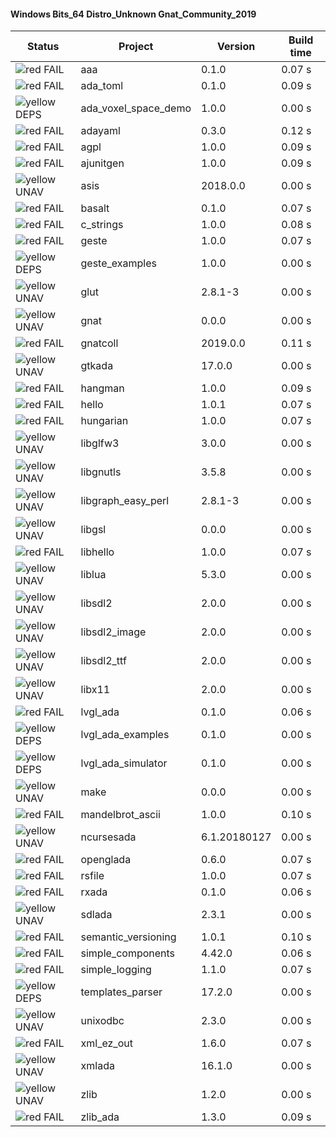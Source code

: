#### Windows Bits_64 Distro_Unknown Gnat_Community_2019

| Status | Project | Version | Build time |
| --- | --- | --- | --- |
|![red](https://placehold.it/8/ff0000/000000?text=+) FAIL | aaa | 0.1.0 |  0.07 s |
|![red](https://placehold.it/8/ff0000/000000?text=+) FAIL | ada_toml | 0.1.0 |  0.09 s |
|![yellow](https://placehold.it/8/ffbb00/000000?text=+) DEPS | ada_voxel_space_demo | 1.0.0 |  0.00 s |
|![red](https://placehold.it/8/ff0000/000000?text=+) FAIL | adayaml | 0.3.0 |  0.12 s |
|![red](https://placehold.it/8/ff0000/000000?text=+) FAIL | agpl | 1.0.0 |  0.09 s |
|![red](https://placehold.it/8/ff0000/000000?text=+) FAIL | ajunitgen | 1.0.0 |  0.09 s |
|![yellow](https://placehold.it/8/ffbb00/000000?text=+) UNAV | asis | 2018.0.0 |  0.00 s |
|![red](https://placehold.it/8/ff0000/000000?text=+) FAIL | basalt | 0.1.0 |  0.07 s |
|![red](https://placehold.it/8/ff0000/000000?text=+) FAIL | c_strings | 1.0.0 |  0.08 s |
|![red](https://placehold.it/8/ff0000/000000?text=+) FAIL | geste | 1.0.0 |  0.07 s |
|![yellow](https://placehold.it/8/ffbb00/000000?text=+) DEPS | geste_examples | 1.0.0 |  0.00 s |
|![yellow](https://placehold.it/8/ffbb00/000000?text=+) UNAV | glut | 2.8.1-3 |  0.00 s |
|![yellow](https://placehold.it/8/ffbb00/000000?text=+) UNAV | gnat | 0.0.0 |  0.00 s |
|![red](https://placehold.it/8/ff0000/000000?text=+) FAIL | gnatcoll | 2019.0.0 |  0.11 s |
|![yellow](https://placehold.it/8/ffbb00/000000?text=+) UNAV | gtkada | 17.0.0 |  0.00 s |
|![red](https://placehold.it/8/ff0000/000000?text=+) FAIL | hangman | 1.0.0 |  0.09 s |
|![red](https://placehold.it/8/ff0000/000000?text=+) FAIL | hello | 1.0.1 |  0.07 s |
|![red](https://placehold.it/8/ff0000/000000?text=+) FAIL | hungarian | 1.0.0 |  0.07 s |
|![yellow](https://placehold.it/8/ffbb00/000000?text=+) UNAV | libglfw3 | 3.0.0 |  0.00 s |
|![yellow](https://placehold.it/8/ffbb00/000000?text=+) UNAV | libgnutls | 3.5.8 |  0.00 s |
|![yellow](https://placehold.it/8/ffbb00/000000?text=+) UNAV | libgraph_easy_perl | 2.8.1-3 |  0.00 s |
|![yellow](https://placehold.it/8/ffbb00/000000?text=+) UNAV | libgsl | 0.0.0 |  0.00 s |
|![red](https://placehold.it/8/ff0000/000000?text=+) FAIL | libhello | 1.0.0 |  0.07 s |
|![yellow](https://placehold.it/8/ffbb00/000000?text=+) UNAV | liblua | 5.3.0 |  0.00 s |
|![yellow](https://placehold.it/8/ffbb00/000000?text=+) UNAV | libsdl2 | 2.0.0 |  0.00 s |
|![yellow](https://placehold.it/8/ffbb00/000000?text=+) UNAV | libsdl2_image | 2.0.0 |  0.00 s |
|![yellow](https://placehold.it/8/ffbb00/000000?text=+) UNAV | libsdl2_ttf | 2.0.0 |  0.00 s |
|![yellow](https://placehold.it/8/ffbb00/000000?text=+) UNAV | libx11 | 2.0.0 |  0.00 s |
|![red](https://placehold.it/8/ff0000/000000?text=+) FAIL | lvgl_ada | 0.1.0 |  0.06 s |
|![yellow](https://placehold.it/8/ffbb00/000000?text=+) DEPS | lvgl_ada_examples | 0.1.0 |  0.00 s |
|![yellow](https://placehold.it/8/ffbb00/000000?text=+) DEPS | lvgl_ada_simulator | 0.1.0 |  0.00 s |
|![yellow](https://placehold.it/8/ffbb00/000000?text=+) UNAV | make | 0.0.0 |  0.00 s |
|![red](https://placehold.it/8/ff0000/000000?text=+) FAIL | mandelbrot_ascii | 1.0.0 |  0.10 s |
|![yellow](https://placehold.it/8/ffbb00/000000?text=+) UNAV | ncursesada | 6.1.20180127 |  0.00 s |
|![red](https://placehold.it/8/ff0000/000000?text=+) FAIL | openglada | 0.6.0 |  0.07 s |
|![red](https://placehold.it/8/ff0000/000000?text=+) FAIL | rsfile | 1.0.0 |  0.07 s |
|![red](https://placehold.it/8/ff0000/000000?text=+) FAIL | rxada | 0.1.0 |  0.06 s |
|![yellow](https://placehold.it/8/ffbb00/000000?text=+) UNAV | sdlada | 2.3.1 |  0.00 s |
|![red](https://placehold.it/8/ff0000/000000?text=+) FAIL | semantic_versioning | 1.0.1 |  0.10 s |
|![red](https://placehold.it/8/ff0000/000000?text=+) FAIL | simple_components | 4.42.0 |  0.06 s |
|![red](https://placehold.it/8/ff0000/000000?text=+) FAIL | simple_logging | 1.1.0 |  0.07 s |
|![yellow](https://placehold.it/8/ffbb00/000000?text=+) DEPS | templates_parser | 17.2.0 |  0.00 s |
|![yellow](https://placehold.it/8/ffbb00/000000?text=+) UNAV | unixodbc | 2.3.0 |  0.00 s |
|![red](https://placehold.it/8/ff0000/000000?text=+) FAIL | xml_ez_out | 1.6.0 |  0.07 s |
|![yellow](https://placehold.it/8/ffbb00/000000?text=+) UNAV | xmlada | 16.1.0 |  0.00 s |
|![yellow](https://placehold.it/8/ffbb00/000000?text=+) UNAV | zlib | 1.2.0 |  0.00 s |
|![red](https://placehold.it/8/ff0000/000000?text=+) FAIL | zlib_ada | 1.3.0 |  0.09 s |
